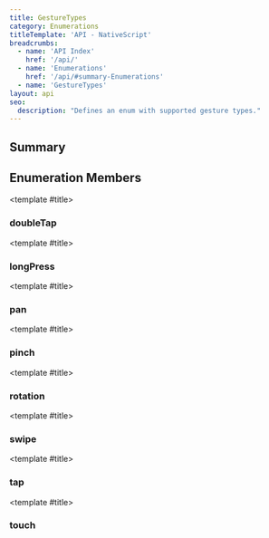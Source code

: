 ```yaml
---
title: GestureTypes
category: Enumerations
titleTemplate: 'API - NativeScript'
breadcrumbs: 
  - name: 'API Index'
    href: '/api/'
  - name: 'Enumerations'
    href: '/api/#summary-Enumerations'
  - name: 'GestureTypes'
layout: api
seo:
  description: "Defines an enum with supported gesture types."
---
```


<!-- This page is auto generated, do not edit manually. -->
<!-- Run "yarn generate:api-docs" to regenerate -->

<script setup lang="ts">
  import { provide } from "vue";
  import API_DATA from "./GestureTypes.data.json";
  
  provide('API_DATA', API_DATA);
</script>

<APIRefComment commentBase64="eyJibG9ja1RhZ3MiOltdLCJtb2RpZmllclRhZ3MiOnt9LCJzdW1tYXJ5IjpbeyJraW5kIjoidGV4dCIsInRleHQiOiJEZWZpbmVzIGFuIGVudW0gd2l0aCBzdXBwb3J0ZWQgZ2VzdHVyZSB0eXBlcy4ifV19" v-once />

## <Heading ignore>Summary</Heading>

<APIRefSummary v-once />

## Enumeration Members

<div class="">

<APIRef for="14009" v-once>

<template #title>

### doubleTap

</template>

</APIRef>

</div>

<div class="">

<APIRef for="14014" v-once>

<template #title>

### longPress

</template>

</APIRef>

</div>

<div class="">

<APIRef for="14011" v-once>

<template #title>

### pan

</template>

</APIRef>

</div>

<div class="">

<APIRef for="14010" v-once>

<template #title>

### pinch

</template>

</APIRef>

</div>

<div class="">

<APIRef for="14013" v-once>

<template #title>

### rotation

</template>

</APIRef>

</div>

<div class="">

<APIRef for="14012" v-once>

<template #title>

### swipe

</template>

</APIRef>

</div>

<div class="">

<APIRef for="14008" v-once>

<template #title>

### tap

</template>

</APIRef>

</div>

<div class="">

<APIRef for="14015" v-once>

<template #title>

### touch

</template>

</APIRef>

</div>
